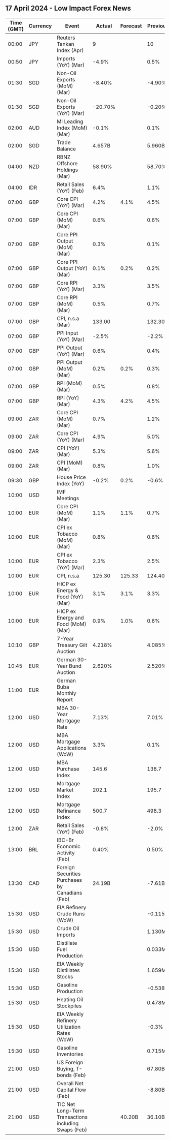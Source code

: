 ## 17 April 2024 - Low Impact Forex News

| Time (GMT) | Currency | Event | Actual | Forecast | Previous |
|------|----------|-------|--------|----------|----------|
| 00:00 | JPY | Reuters Tankan Index (Apr) | 9 |  | 10 |
| 00:50 | JPY | Imports (YoY) (Mar) | -4.9% |  | 0.5% |
| 01:30 | SGD | Non-Oil Exports (MoM) (Mar) | -8.40% |  | -4.90% |
| 01:30 | SGD | Non-Oil Exports (YoY) (Mar) | -20.70% |  | -0.20% |
| 02:00 | AUD | MI Leading Index (MoM) (Mar) | -0.1% |  | 0.1% |
| 02:00 | SGD | Trade Balance | 4.657B |  | 5.960B |
| 04:00 | NZD | RBNZ Offshore Holdings (Mar) | 58.90% |  | 58.70% |
| 04:00 | IDR | Retail Sales (YoY) (Feb) | 6.4% |  | 1.1% |
| 07:00 | GBP | Core CPI (YoY) (Mar) | 4.2% | 4.1% | 4.5% |
| 07:00 | GBP | Core CPI (MoM) (Mar) | 0.6% |  | 0.6% |
| 07:00 | GBP | Core PPI Output (MoM) (Mar) | 0.3% |  | 0.1% |
| 07:00 | GBP | Core PPI Output (YoY) (Mar) | 0.1% | 0.2% | 0.2% |
| 07:00 | GBP | Core RPI (YoY) (Mar) | 3.3% |  | 3.5% |
| 07:00 | GBP | Core RPI (MoM) (Mar) | 0.5% |  | 0.7% |
| 07:00 | GBP | CPI, n.s.a (Mar) | 133.00 |  | 132.30 |
| 07:00 | GBP | PPI Input (YoY) (Mar) | -2.5% |  | -2.2% |
| 07:00 | GBP | PPI Output (YoY) (Mar) | 0.6% |  | 0.4% |
| 07:00 | GBP | PPI Output (MoM) (Mar) | 0.2% | 0.2% | 0.3% |
| 07:00 | GBP | RPI (MoM) (Mar) | 0.5% |  | 0.8% |
| 07:00 | GBP | RPI (YoY) (Mar) | 4.3% | 4.2% | 4.5% |
| 09:00 | ZAR | Core CPI (MoM) (Mar) | 0.7% |  | 1.2% |
| 09:00 | ZAR | Core CPI (YoY) (Mar) | 4.9% |  | 5.0% |
| 09:00 | ZAR | CPI (YoY) (Mar) | 5.3% |  | 5.6% |
| 09:00 | ZAR | CPI (MoM) (Mar) | 0.8% |  | 1.0% |
| 09:30 | GBP | House Price Index (YoY) | -0.2% | 0.2% | -0.6% |
| 10:00 | USD | IMF Meetings |  |  |  |
| 10:00 | EUR | Core CPI (MoM) (Mar) | 1.1% | 1.1% | 0.7% |
| 10:00 | EUR | CPI ex Tobacco (MoM) (Mar) | 0.8% |  | 0.6% |
| 10:00 | EUR | CPI ex Tobacco (YoY) (Mar) | 2.3% |  | 2.5% |
| 10:00 | EUR | CPI, n.s.a | 125.30 | 125.33 | 124.40 |
| 10:00 | EUR | HICP ex Energy & Food (YoY) (Mar) | 3.1% | 3.1% | 3.3% |
| 10:00 | EUR | HICP ex Energy and Food (MoM) (Mar) | 0.9% | 1.0% | 0.6% |
| 10:10 | GBP | 7-Year Treasury Gilt Auction | 4.218% |  | 4.085% |
| 10:45 | EUR | German 30-Year Bund Auction | 2.620% |  | 2.520% |
| 11:00 | EUR | German Buba Monthly Report |  |  |  |
| 12:00 | USD | MBA 30-Year Mortgage Rate | 7.13% |  | 7.01% |
| 12:00 | USD | MBA Mortgage Applications (WoW) | 3.3% |  | 0.1% |
| 12:00 | USD | MBA Purchase Index | 145.6 |  | 138.7 |
| 12:00 | USD | Mortgage Market Index | 202.1 |  | 195.7 |
| 12:00 | USD | Mortgage Refinance Index | 500.7 |  | 498.3 |
| 12:00 | ZAR | Retail Sales (YoY) (Feb) | -0.8% |  | -2.0% |
| 13:00 | BRL | IBC-Br Economic Activity (Feb) | 0.40% |  | 0.50% |
| 13:30 | CAD | Foreign Securities Purchases by Canadians (Feb) | 24.19B |  | -7.61B |
| 15:30 | USD | EIA Refinery Crude Runs (WoW) |  |  | -0.115M |
| 15:30 | USD | Crude Oil Imports |  |  | 1.130M |
| 15:30 | USD | Distillate Fuel Production |  |  | 0.033M |
| 15:30 | USD | EIA Weekly Distillates Stocks |  |  | 1.659M |
| 15:30 | USD | Gasoline Production |  |  | -0.538M |
| 15:30 | USD | Heating Oil Stockpiles |  |  | 0.478M |
| 15:30 | USD | EIA Weekly Refinery Utilization Rates (WoW) |  |  | -0.3% |
| 15:30 | USD | Gasoline Inventories |  |  | 0.715M |
| 21:00 | USD | US Foreign Buying, T-bonds (Feb) |  |  | 67.80B |
| 21:00 | USD | Overall Net Capital Flow (Feb) |  |  | -8.80B |
| 21:00 | USD | TIC Net Long-Term Transactions including Swaps (Feb) |  | 40.20B | 36.10B |
